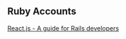 ## Ruby Accounts

[React.js - A guide for Rails developers](https://www.airpair.com/reactjs/posts/reactjs-a-guide-for-rails-developers)
